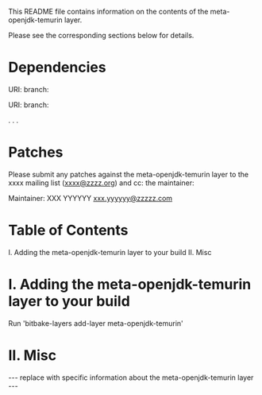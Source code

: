 This README file contains information on the contents of the meta-openjdk-temurin layer.

Please see the corresponding sections below for details.

Dependencies
============

  URI: <first dependency>
  branch: <branch name>

  URI: <second dependency>
  branch: <branch name>

  .
  .
  .

Patches
=======

Please submit any patches against the meta-openjdk-temurin layer to the xxxx mailing list (xxxx@zzzz.org)
and cc: the maintainer:

Maintainer: XXX YYYYYY <xxx.yyyyyy@zzzzz.com>

Table of Contents
=================

  I. Adding the meta-openjdk-temurin layer to your build
 II. Misc


I. Adding the meta-openjdk-temurin layer to your build
=================================================

Run 'bitbake-layers add-layer meta-openjdk-temurin'

II. Misc
========

--- replace with specific information about the meta-openjdk-temurin layer ---

